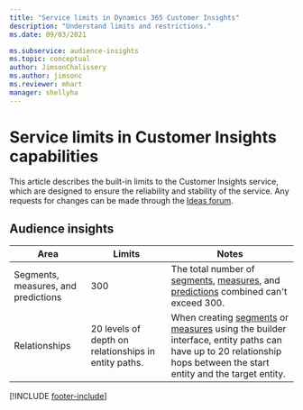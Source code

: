 ```yaml
---
title: "Service limits in Dynamics 365 Customer Insights"
description: "Understand limits and restrictions."
ms.date: 09/03/2021

ms.subservice: audience-insights 
ms.topic: conceptual
author: JimsonChalissery
ms.author: jimsonc
ms.reviewer: mhart
manager: shellyha
---
```


# Service limits in Customer Insights capabilities

This article describes the built-in limits to the Customer Insights service, which are designed to ensure the reliability and stability of the service. Any requests for changes can be made through the [Ideas forum](https://go.microsoft.com/fwlink/?linkid=2074172). 

## Audience insights

| Area  | Limits  | Notes |
|-------------|---------------------------------------------------------------------|---------------------------------------------------------------------|
| Segments, measures, and predictions | 300  | The total number of [segments](segments.md), [measures](measures.md), and [predictions](predictions.md) combined can't exceed 300.  |
| Relationships | 20 levels of depth on relationships in entity paths. | When creating [segments](segments.md) or [measures](measures.md) using the builder interface, entity paths can have up to 20 relationship hops between the start entity and the target entity.  |


[!INCLUDE [footer-include](includes/footer-banner.md)]

